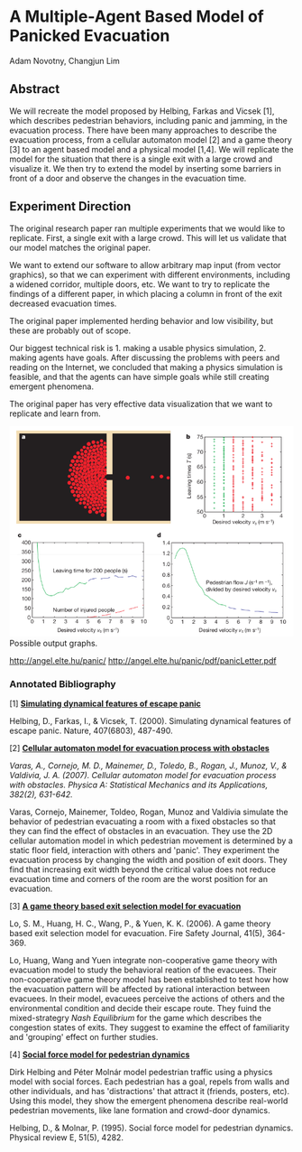 # A Multiple-Agent Based Model of Panicked Evacuation

Adam Novotny, Changjun Lim

## Abstract

We will recreate the model proposed by Helbing, Farkas and Vicsek [1], which describes pedestrian behaviors, including panic and jamming, in the evacuation process. There have been many approaches to describe the evacuation process, from a cellular automaton model [2] and a game theory [3] to an agent based model and a physical model [1,4]. We will replicate the model for the situation that there is a single exit with a large crowd and visualize it. We then try to extend the model by inserting some barriers in front of a door and observe the changes in the evacuation time.

## Experiment Direction
The original research paper ran multiple experiments that we would like to replicate.
First, a single exit with a large crowd. This will let us validate that our model matches the original paper.

We want to extend our software to allow arbitrary map input (from vector graphics), so that we can experiment with different environments, including a widened corridor, multiple doors, etc. We want to try to replicate the findings of a different paper, in which placing a column in front of the exit decreased evacuation times.

The original paper implemented herding behavior and low visibility, but these are probably out of scope.

Our biggest technical risk is 1. making a usable physics simulation, 2. making agents have goals. After discussing the problems with peers and reading on the Internet, we concluded that making a physics simulation is feasible, and that the agents can have simple goals while still creating emergent phenomena.

The original paper has very effective data visualization that we want to replicate and learn from.

![Sample Output](media/sampleOutput.png)
Possible output graphs.


http://angel.elte.hu/panic/
http://angel.elte.hu/panic/pdf/panicLetter.pdf

### Annotated Bibliography

[1] [**Simulating dynamical features of escape panic**](https://www.nature.com/nature/journal/v407/n6803/abs/407487a0.html)

Helbing, D., Farkas, I., & Vicsek, T. (2000). Simulating dynamical features of escape panic. Nature, 407(6803), 487-490.



[2] [**Cellular automaton model for evacuation process with obstacles**](http://www.sciencedirect.com/science/article/pii/S0378437107003676)

_Varas, A., Cornejo, M. D., Mainemer, D., Toledo, B., Rogan, J., Munoz, V., & Valdivia, J. A. (2007). Cellular automaton model for evacuation process with obstacles. Physica A: Statistical Mechanics and its Applications, 382(2), 631-642._

Varas, Cornejo, Mainemer, Toldeo, Rogan, Munoz and Valdivia simulate the behavior of pedestrian evacuating a room with a fixed obstacles so that they can find the effect of obstacles in an evacuation. They use the 2D cellular automation model in which pedestrian movement is determined by a static floor field, interaction with others and 'panic'. They experiment the evacuation process by changing the width and position of exit doors. They find that increasing exit width beyond the critical value does not reduce evacuation time and corners of the room are the worst position for an evacuation.

[3] [**A game theory based exit selection model for evacuation**](http://www.sciencedirect.com/science/article/pii/S037971120600021X)

Lo, S. M., Huang, H. C., Wang, P., & Yuen, K. K. (2006). A game theory based exit selection model for evacuation. Fire Safety Journal, 41(5), 364-369.

Lo, Huang, Wang and Yuen integrate non-cooperative game theory with evacuation model to study the behavioral reation of the evacuees. Their non-cooperative game theory model has been established to test how how the evacuation pattern will be affected by rational interaction between evacuees. In their model, evacuees perceive the actions of others and the environmental condition and decide their escape route. They fuind the mixed-strategry _Nash Equilibrium_ for the game which describes the congestion states of exits. They suggest to examine the effect of familiarity and 'grouping' effect on further studies.

[4] [**Social force model for pedestrian dynamics**](https://arxiv.org/pdf/cond-mat/9805244)

Dirk Helbing and Péter Molnár model pedestrian traffic using a physics model with social forces. Each pedestrian has a goal, repels from walls and other individuals, and has 'distractions' that attract it (friends, posters, etc). Using this model, they show the emergent phenomena describe real-world pedestrian movements, like lane formation and crowd-door dynamics.


Helbing, D., & Molnar, P. (1995). Social force model for pedestrian dynamics. Physical review E, 51(5), 4282.

